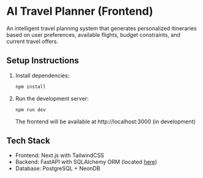 # AI Travel Planner (Frontend)

An intelligent travel planning system that generates personalized itineraries based on user preferences, available flights, budget constraints, and current travel offers.

## Setup Instructions

1. Install dependencies:

   ```bash
   npm install
   ```

2. Run the development server:
   ```bash
   npm run dev
   ```
   The frontend will be available at http://localhost:3000 (in development)

## Tech Stack

- Frontend: Next.js with TailwindCSS
- Backend: FastAPI with SQLAlchemy ORM (located [here](https://github.com/davidgit3000/AI-Travel-Planner-backend))
- Database: PostgreSQL + NeonDB
